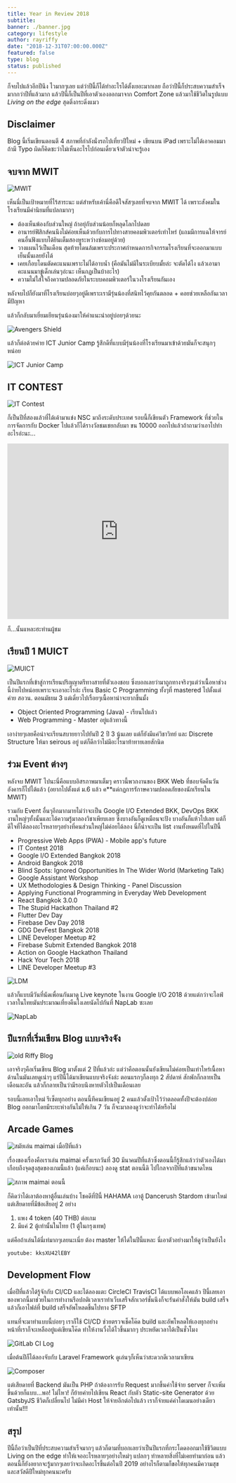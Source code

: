 ```yaml
---
title: Year in Review 2018
subtitle:
banner: ./banner.jpg
category: lifestyle
author: rayriffy
date: "2018-12-31T07:00:00.000Z"
featured: false
type: blog
status: published
---
```


ก็จบไปแล้วอีกปีนึง ไวมากๆเลย แต่ว่าปีนี้ก็ได้ทำอะไรได้ตั้งเยอะมากเลย ถือว่าปีนี้ก็ประสบความสำเร็จมากกว่าปีที่แล้วมาก แล้วปีนี้ก็เป็นปีที่เอาตัวเองออกมาจาก Comfort Zone แล้วมาใช้ชีวิตในรูปแบบ *Living on the edge* สุดติ่งกระดิ่งแมว

## Disclaimer

Blog นี้เริ่มเขียนตอนตี 4 สภาพที่กำลังนั่งรถไปเที่ยวปีใหม่ + เขียนบน iPad เพราะไม่ได้เอาคอมมาถ้ามี Typo ผิดก็คิดซะว่าไม่เห็นอะไรไปก่อนเดี๋ยวเจ้าตัวน่าจะรู้เอง

## จบจาก MWIT

![MWIT](./FBE1C0AD-1998-4ED6-BFF9-265FAB976559.jpeg)

เห็นนี่เป็นเป้าหมายที่ไร้สาระนะ แต่สำหรับเค้านี่คือดีใจสัสๆเลยที่จบจาก MWIT ได้ เพราะสังคมในโรงเรียนมีค่านิยมที่แปลกมากๆ

- ต้องเห็นพ้องกับส่วนใหญ่ ถ้าอยุ่กับส่วนน้อยก็หลุดโลกไปดลย
- อานารย์ฟิสิกส์คนนึงไม่ค่อยเห็นด้วยกับการไปทางสายคอมพิวเตอร์เท่าไหร่ (แถมมีการแฉให้จารย์คนอื่นฟังแบบได้ยินเต็มสองหูระหว่างซ่อมอยู่ด้วย)
- วางแผนไว้เป็นเดือน สุดท้ายโดนล้มเพราะประกาศกำหนดการกิจกรรมโรงเรียนที่จะออกมาแบบเย็นนั้นเลยยังได้
- เคยเกือบโดนตัดคะแนนเพราะไม่ได้อาบน้ำ (คือมันไม่มีในระเบียบมั้ยล่ะ จะตัดได้ไง แล้วเอามาคะแนนมาขู่เด็กเล่นๆอ่ะนะ เห็นกฏเป็นบ้าอะไร)
- ความไม่ใส่ใจถึงความปลอดภัยในระบบคอมพิวเตอร์ในวงโรงเรียนกันเอง

หลังจบไปก็ยังมาที่โรงเรียนบ่อยๆอยู่ดีเพราะเรามีรุ่นน้องที่สนิทไว้คุยกันตลอด + คอยช่วยเหลือกันเวลามีปัญหา

แล้วก็กลับมาเยี่ยมเยียนรุ่นน้องมาให้คำแนะนำอยู่บ่อยๆด้วยนะ

![Avengers Shield](./C514CE7A-3775-41DF-AE97-CCF93CD63443.jpeg)

แล้วก็ต่อด้วยค่าย ICT Junior Camp รู้สึกดีที่แบบมีรุ่นน้องที่โรงเรียนมาเข้าด้วยมันก็จะสนุกๆหน่อย

![ICT Junior Camp](./48DB8EB5-965C-432B-A745-4871FADDEFB7.jpeg)

## IT CONTEST

![IT Contest](./819F7C59-AEA2-415C-9A98-8CCE5584E1FF.jpeg)

ก็เป็นปีที่สองแล้วที่ได้เค้ามาแข่ง NSC มาถึงระดับประเทศ รอบนี้ก็เขียนตัว Framework ที่ช่วยในการจัดการกับ Docker ไปแล้วก็ได้รางวัลชมเชยกลับมา ขน 10000 ออกไปแล้วถ้าถามว่าเอาไปทำอะไรอ่ะนะ...

<iframe src="https://web.facebook.com/plugins/video.php?href=https%3A%2F%2Fweb.facebook.com%2Frayriffy%2Fvideos%2F940550849465665%2F&show_text=0&width=846" width="100%" height="400px" style="border:none;overflow:hidden" scrolling="no" frameborder="0" allowTransparency="true" allowFullScreen="true"></iframe>

ก็...นั้นแหละฮะท่านผู้ชม

## เรียนปี 1 MUICT

![MUICT](./C3CA29C5-2D87-4AD9-AFE0-1FD1A013FC29.jpeg)

เป็นปีแรกที่เข้าสู่การเรียนปริญญาตรีทางสายที่ตัวเองชอบ ซึ่งบอกเลยว่ามาถูกทางจริงๆแต่ว่าเนื้อหาช่วงนี้ง่ายไปหน่อยเพราะจะเอาอะไรล่ะ เรียน Basic C Programming ทั้งๆที่ mastered ไปตั้งแต่ค่าย สอวน. ตอนมัธยม 3 แต่เดี๋ยวไปเรื่อยๆเนื้อหาน่าจะยากขึ้นมั้ง

- Object Oriented Programming (Java) - เรียนไปแล้ว
- Web Programming - Master อยู่แล้วทางนี้

เอาง่ายๆเลยคือน่าจะเรียนสบายยาวไปยันปี 2 ปี 3 นู้นเลย แต่ก็ยังมีแค่วิชาวิทย์ และ Discrete Structure ให้มา seirous อยู่ แต่ก็ดีกว่าไม่มีอะไรมาท้าทายเลยสักนิด

## ร่วม Event ต่างๆ

หลังจบ MWIT ไปนะนี่คือแบบอิสรภาพมาเต็มๆ คราวนี้พวกงานของ BKK Web ที่ชอบจัดคืนวันอังคารก็ไปได้แล้ว (อยากไปตั้งแต่ ม.6 แล้ว ค**แด่กฏการรักาษความปลอดภัยของนักเรียนใน MWIT)

รวมกับ Event อื่นๆอีกมากมายไม่ว่าจะเป็น Google I/O Extended BKK, DevOps BKK งานใหญ่ๆทั้งนั้นและได้ความรู้มาลองวิชาเพียบเลย ซึ่งบางอันก็ดูเหมือนจะปัง บางอันก็แห้วไปเลย แต่ก็ดีใจที่ได้ลองอะไรหลายๆอย่างที่คนส่วนใหญ่ไม่ค่อยได้ลอง นี่ก็น่าจะเป็น list งานทั้งหมดที่ไปในปีนี้

- Progressive Web Apps (PWA) - Mobile app's future
- IT Contest 2018
- Google I/O Extended Bangkok 2018
- Android Bangkok 2018
- Blind Spots: Ignored Opportunities In The Wider World (Marketing Talk)
- Google Assistant Workshop
- UX Methodologies & Design Thinking - Panel Discussion
- Applying Functional Programming in Everyday Web Development
- React Bangkok 3.0.0
- The Stupid Hackathon Thailand #2
- Flutter Dev Day
- Firebase Dev Day 2018
- GDG DevFest Bangkok 2018
- LINE Developer Meetup #2
- Firebase Submit Extended Bangkok 2018
- Action on Google Hackathon Thailand
- Hack Your Tech 2018
- LINE Developer Meetup #3

![LDM](./E190C739-FF7A-405D-9071-A29DBDA7D7CD.jpeg)

แล้วก็แบบมีวันที่นัดเพื่อนกันมาดู Live keynote ในงาน Google I/O 2018 ด้วยแต่กว่าจะไลฟ์เวลาในไทยมันประมาณเที่ยงคืนไงเลยนัดไปกันที่ NapLab ซะเลย

![NapLab](./1F5D19CF-6CF4-475B-BF6E-D566754C1E8A.jpeg)

## ปีแรกที่เริ่มเขียน Blog แบบจริงจัง

![old Riffy Blog](./47252BC2-C0C5-409E-BA5F-F3A21C319057.jpeg)

เอาจริงๆคือเริ่มเขียน Blog มาตั้งแต่ 2 ปีที่แล้วล่ะ แต่ว่าคือตอนนั้นยังเขียนไม่ค่อยเป็นเท่าไหร่เนื้อหาด้านในมันเลยดูเน่าๆ แร่ปีนี้ได้มาเขียนแบบจริงจังล่ะ ตอนแรกๆก็ลงทุก 2 สัปดาห์ สักพักก็กลายเป็นเดือนละอัน แล้วก็กลายเป็นว่ามีรอบนึงหายตัวไปเป็นเดือนเลย

รอบนี้เลยเอาใหม่ รีเซ็ตทุกอย่าง ตอนนี้ทีคนเขียนอยู่ 2 คนแล้วตั้งเป้าไว้ว่าตลอดทั้งปีจะต้องปล่อย Blog ออกมาโดยมีระยะห่างกันไม่ให้เกิน 7 วัน ก็จะมาลองดูว่าจะทำได้หรือไม่

## Arcade Games

![สมัยเล่น maimai เมื่อปีที่แล้ว](./ED92E70C-6405-4CD1-B5A0-A12BA4DCB752.jpeg)

เรื่องของเรื่องคือเราเล่น maimai ครั้งแรกวันที่ 30 มีนาคมปีที่แล้วซึ่งตอนนี้ก็รู้สึกแล้วว่าตัวเองได้มาเกือบถึงจุดสูงสุดของเกมนี้แล้ว (แค่เกือบนะ) ลองดู stat ตอนนี้ดิ ไปไกลจากปีที่แล้วขนาดไหน

![สภาพ maimai ตอนนี้](./7AE4ABE0-1EA9-4F66-A157-A543D51DC15A.jpeg)

ก็คิดว่าได้เลาต้องหาตู้อื่นเล่นบ้าง โชคดีที่ปีนี้ HAHAMA เอาตู้ Dancerush Stardom เข้ามาใหม่ แต่เสียดายที่มีข้อเสียอยู่ 2 อย่าง

1. แพง 4 token (40 THB) ต่อเกม
2. มีแค่ 2 ตู้เท่านั้นในไทย (1 ตู้ในกรุงเทพ)

แต่คือถ้าเล่นได้นี่เท่มากๆเลยนะเนี่ย ต้อง master ให้ได่ในปีนี้แหละ นี่เอาตัวอย่างมาให้ดูว่าเป็นยังไง

`youtube: kksXU42lEBY`

## Development Flow

เมื่อปีที่แล้วได้รู้จักกับ CI/CD และได้ลองแตะ CircleCI TravisCI ได้แบบพอโอเคแล้ว ปีนี้เลยเอาของพวกนี้มาช่วยในการทำงานรือปกติเวลาเราทำเว็บเสร็จสักเวอร์ชั่นนึงก็จะรันคำสั่งให้มัน build เสร็จแล้วก็เอาไฟล์ที่ build เสร็จอัพโหลดขึ้นไปทาง SFTP

แทนที่จะมาทำแบบนี้บ่อยๆ เราก็ใช้ CI/CD ช่วยตรวจเช็คโค๊ด build และอัพโหลดให้เองทุกอย่าง หน้าที่เราก็จะเหลืออยู่แค่เขียนโค๊ด ทำให้งานวื่งได้ไวขึ้นมากๆ ประหยัดเวลาได้เป็นชั่วโมง

![GitLab CI Log](./1C172B3F-F14D-41D6-880C-68B572C59393.jpeg)

เมื่อต้นปีก็ได้ลองจับกับ Laravel Framework ดูเล่นๆก็เห็นว่าสะดวกดีเวลามาเขียน

![Composer](./D8749667-8F58-48EE-A3EE-680F820A98E4.jpeg)

แต่เสียดายที่ Backend มันเป็น PHP ถ้าต้องการรับ Request มากขึ้นค่าใช้จ่าย server ก็จะเพิ่มขึ้นด้วยก็แบบ...พอ! ไม่ไหว! ก็ย้ายค่ายไปเขียน React กับตัว Static-site Generator ด้วย GatsbyJS ชีวิตก็เปลี่ยนไป ไม่มีค่า Host ให้จ่ายอีกต่อไปแล้ว เราก็จ่ายแค่ค่าโดเมนอย่างเดียวเท่านั้น!!!

## สรุป

ปีนี้ถือว่าเป็นปีที่ประสบความสำเร็จมากๆ แล้วก็ตามที่บอกเลยว่าเป็นปีแรกที่กระโดดออกมาใช้ชีวิตแบบ Living on the edge ทำให้เจออะไรหลายๆอย่างใหม่ๆ แปลกๆ ทำหลายสิ่งที่ไม่เคยทำมาก่อน แล้วตอนนี้ก็ยังอยากจะรู้มากๆเลยว่าจะเกิดอะไรขึ้นต่อในปี 2019 อย่างไรก็ตามก็ขอให้ทุกคนมีความสุข และสวัสดีปีใหม่ทุกคนนะครับ
